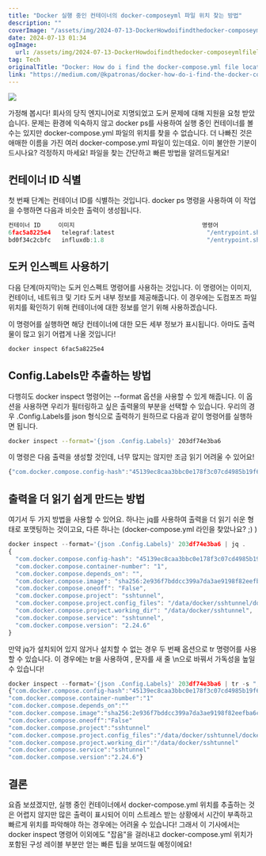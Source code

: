 ```yaml
---
title: "Docker 실행 중인 컨테이너의 docker-composeyml 파일 위치 찾는 방법"
description: ""
coverImage: "/assets/img/2024-07-13-DockerHowdoifindthedocker-composeymlfilelocationofarunningcontainer_0.png"
date: 2024-07-13 01:34
ogImage: 
  url: /assets/img/2024-07-13-DockerHowdoifindthedocker-composeymlfilelocationofarunningcontainer_0.png
tag: Tech
originalTitle: "Docker: How do i find the docker-compose.yml file location of a running container?"
link: "https://medium.com/@kpatronas/docker-how-do-i-find-the-docker-compose-yml-file-location-of-a-running-container-4a7d660fc054"
---
```



<img src="/assets/img/2024-07-13-DockerHowdoifindthedocker-composeymlfilelocationofarunningcontainer_0.png" />

가정해 봅시다! 회사의 당직 엔지니어로 지명되었고 도커 문제에 대해 지원을 요청 받았습니다. 문제는 환경에 익숙하지 않고 docker ps를 사용하여 실행 중인 컨테이너를 볼 수는 있지만 docker-compose.yml 파일의 위치를 찾을 수 없습니다. 더 나빠진 것은 애매한 이름을 가진 여러 docker-compose.yml 파일이 있는데요. 이미 불안한 기분이 드시나요? 걱정하지 마세요! 파일을 찾는 간단하고 빠른 방법을 알려드릴게요!

## 컨테이너 ID 식별

첫 번째 단계는 컨테이너 ID를 식별하는 것입니다. docker ps 명령을 사용하여 이 작업을 수행하면 다음과 비슷한 출력이 생성됩니다.

<div class="content-ad"></div>


```js
컨테이너 ID     이미지                                    명령어                생성일         상태                포트                                                      이름
6fac5a8225e4   telegraf:latest                          "/entrypoint.sh tele…"   7일 전       실행 중 7일        도중에                                                                         telegraf
bd0f34c2cbfc   influxdb:1.8                             "/entrypoint.sh infl…"   7일 전       실행 중 7일        중에                                                                         influxdb
```

## 도커 인스펙트 사용하기

다음 단계(마지막)는 도커 인스펙트 명령어를 사용하는 것입니다. 이 명령어는 이미지, 컨테이너, 네트워크 및 기타 도커 내부 정보를 제공해줍니다. 이 경우에는 도컴포즈 파일 위치를 확인하기 위해 컨테이너에 대한 정보를 얻기 위해 사용하겠습니다.

이 명령어를 실행하면 해당 컨테이너에 대한 모든 세부 정보가 표시됩니다. 아마도 출력물이 많고 읽기 어렵게 나올 것입니다!


<div class="content-ad"></div>

```bash
docker inspect 6fac5a8225e4
```

## Config.Labels만 추출하는 방법

다행히도 docker inspect 명령어는 --format 옵션을 사용할 수 있게 해줍니다. 이 옵션을 사용하면 우리가 필터링하고 싶은 출력물의 부분을 선택할 수 있습니다. 우리의 경우 .Config.Labels를 json 형식으로 출력하기 원하므로 다음과 같이 명령어를 실행하면 됩니다.

```bash
docker inspect --format='{json .Config.Labels}' 203df74e3ba6
```

<div class="content-ad"></div>

이 명령은 다음 출력을 생성할 것인데, 너무 많지는 않지만 조금 읽기 어려울 수 있어요!

```js
{"com.docker.compose.config-hash":"45139ec8caa3bbc0e178f3c07cd4985b19f6d1edd954c87b0f7c563817d62a9b","com.docker.compose.container-number":"1","com.docker.compose.depends_on":"","com.docker.compose.image":"sha256:2e936f7bddcc399a7da3ae9198f82eefba6c2c76eb31c7abe91d9c875fdb515b","com.docker.compose.oneoff":"False","com.docker.compose.project":"sshtunnel","com.docker.compose.project.config_files":"/data/docker/sshtunnel/docker-compose.yml","com.docker.compose.project.working_dir":"/data/docker/sshtunnel","com.docker.compose.service":"sshtunnel","com.docker.compose.version":"2.24.6"}
```

## 출력을 더 읽기 쉽게 만드는 방법

여기서 두 가지 방법을 사용할 수 있어요. 하나는 jq를 사용하여 출력을 더 읽기 쉬운 형태로 포맷팅하는 것이고요, 다른 하나는 (docker-compose.yml 라인을 찾았나요? ;) )

<div class="content-ad"></div>


```js
docker inspect --format='{json .Config.Labels}' 203df74e3ba6 | jq .
{
  "com.docker.compose.config-hash": "45139ec8caa3bbc0e178f3c07cd4985b19f6d1edd954c87b0f7c563817d62a9b",
  "com.docker.compose.container-number": "1",
  "com.docker.compose.depends_on": "",
  "com.docker.compose.image": "sha256:2e936f7bddcc399a7da3ae9198f82eefba6c2c76eb31c7abe91d9c875fdb515b",
  "com.docker.compose.oneoff": "False",
  "com.docker.compose.project": "sshtunnel",
  "com.docker.compose.project.config_files": "/data/docker/sshtunnel/docker-compose.yml",
  "com.docker.compose.project.working_dir": "/data/docker/sshtunnel",
  "com.docker.compose.service": "sshtunnel",
  "com.docker.compose.version": "2.24.6"
}
```

만약 jq가 설치되어 있지 않거나 설치할 수 없는 경우 두 번째 옵션으로 tr 명령어를 사용할 수 있습니다. 이 경우에는 tr을 사용하여 , 문자를 새 줄 \n으로 바꿔서 가독성을 높일 수 있습니다!

```js
docker inspect --format='{json .Config.Labels}' 203df74e3ba6 | tr -s "," "\n"
{"com.docker.compose.config-hash":"45139ec8caa3bbc0e178f3c07cd4985b19f6d1edd954c87b0f7c563817d62a9b"
"com.docker.compose.container-number":"1"
"com.docker.compose.depends_on":""
"com.docker.compose.image":"sha256:2e936f7bddcc399a7da3ae9198f82eefba6c2c76eb31c7abe91d9c875fdb515b"
"com.docker.compose.oneoff":"False"
"com.docker.compose.project":"sshtunnel"
"com.docker.compose.project.config_files":"/data/docker/sshtunnel/docker-compose.yml"
"com.docker.compose.project.working_dir":"/data/docker/sshtunnel"
"com.docker.compose.service":"sshtunnel"
"com.docker.compose.version":"2.24.6"}
```

## 결론


<div class="content-ad"></div>

요즘 보셨겠지만, 실행 중인 컨테이너에서 docker-compose.yml 위치를 추출하는 것은 어렵지 않지만 많은 출력이 표시되어 이미 스트레스 받는 상황에서 시간이 부족하고 빠르게 위치를 파악해야 하는 경우에는 어려울 수 있습니다! 그래서 이 기사에서는 docker inspect 명령어 이외에도 "잡음"을 걸러내고 docker-compose.yml 위치가 포함된 구성 레이블 부분만 얻는 빠른 팁을 보여드릴 예정이에요!
